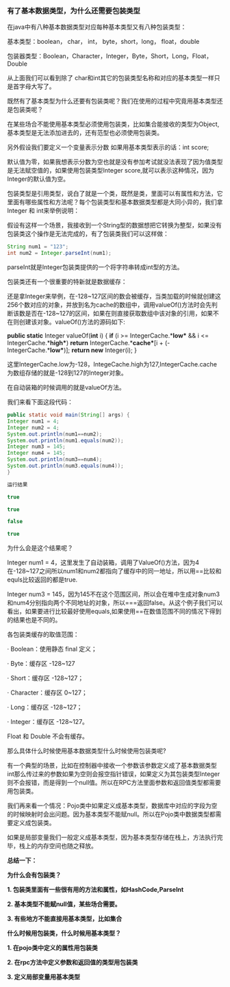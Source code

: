 ### 有了基本数据类型，为什么还需要包装类型

在java中有八种基本数据类型对应每种基本类型又有八种包装类型：

基本类型：boolean， char， int， byte，short，long， float，double

包装器类型：Boolean，Character，Integer，Byte，Short，Long，Float，Double

从上面我们可以看到除了 char和int其它的包装类型名称和对应的基本类型一样只是首字母大写了。

既然有了基本类型为什么还要有包装类呢？我们在使用的过程中究竟用基本类型还是包装类呢？

在某些场合不能使用基本类型必须使用包装类，比如集合能接收的类型为Object,基本类型是无法添加进去的，还有范型也必须使用包装类。

另外假设我们要定义一个变量表示分数 如果用基本类型表示的话：int score;

默认值为零，如果我想表示分数为空也就是没有参加考试就没法表现了因为值类型是无法赋空值的，如果使用包装类型Integer score,就可以表示这种情况，因为Integer的默认值为空。

包装类型是引用类型，说白了就是一个类，既然是类，里面可以有属性和方法，它里面有哪些属性和方法呢？每个包装类型和基本数据类型都是大同小异的，我们拿Integer 和 int来举例说明：

假设有这样一个场景，我接收到一个String型的数据想把它转换为整型，如果没有包装类这个操作是无法完成的，有了包装类我们可以这样做：

```java
String num1 = "123";
int num2 = Integer.parseInt(num1);
```

parseInt就是Integer包装类提供的一个将字符串转成int型的方法。

包装类还有一个很重要的特新就是数据缓存：

还是拿Integer来举例，在-128~127区间的数会被缓存，当类加载的时候就创建这256个数对应的对象，并放到名为cache的数组中，调用valueOf()方法时会先判断该数是否在-128~127的区间，如果在则直接获取数组中该对象的引用，如果不在则创建该对象。valueOf()方法的源码如下:

**public static** Integer valueOf(**int** i) {
**if** (i >= IntegerCache.***low\*** && i <= IntegerCache.***high\***)
**return** IntegerCache.***cache\***[i + (-IntegerCache.***low\***)];
**return new** Integer(i);
}

这里IntegerCache.low为-128，IntegeCache.high为127,IntegerCache.cache为数组存储的就是-128到127的Integer对象。

在自动装箱的时候调用的就是valueOf方法。

我们来看下面这段代码：

```java
public static void main(String[] args) {
Integer num1 = 4;
Integer num2 = 4;
System.out.println(num1==num2);
System.out.println(num1.equals(num2));
Integer num3 = 145;
Integer num4 = 145;
System.out.println(num3==num4);
System.out.println(num3.equals(num4));
}
```

```java
运行结果

true

true

false

true
```

为什么会是这个结果呢？

Integer num1 = 4，这里发生了自动装箱，调用了ValueOf()方法，因为4在-128~127之间所以num1和num2都指向了缓存中的同一地址，所以用==比较和equls比较返回的都是true.

Integer num3 = 145，因为145不在这个范围区间，所以会在堆中生成对象num3和num4分别指向两个不同地址的对象，所以===返回false。从这个例子我们可以看出，如果要进行比较最好使用equals,如果使用==在数值范围不同的情况下得到的结果也是不同的。

各包装类缓存的取值范围：

· Boolean：使用静态 final 定义；

· Byte：缓存区 -128~127

· Short：缓存区 -128~127；

· Character：缓存区 0~127；

· Long：缓存区 -128~127；

· Integer：缓存区 -128~127。

Float 和 Double 不会有缓存。

那么具体什么时候使用基本数据类型什么时候使用包装类呢?

有一个典型的场景，比如在控制器中接收一个参数该参数定义成了基本数据类型int那么传过来的参数如果为空则会报空指针错误，如果定义为其包装类型Integer则不会报错，而是得到一个null值。所以在RPC方法里面参数和返回值类型都需要用包装类。

我们再来看一个情况：Pojo类中如果定义成基本类型，数据库中对应的字段为空的时候映射时会出问题。因为基本类型不能赋null。所以在Pojo类中数据类型都需要定义成包装类。

如果是局部变量我们一般定义成基本类型，因为基本类型存储在栈上，方法执行完毕，栈上的内存空间也随之释放。



**总结一下：**

**为什么会有包装类？**

**1. 包装类里面有一些很有用的方法和属性，如HashCode,ParseInt**

**2. 基本类型不能赋null值，某些场合需要。**

**3. 有些地方不能直接用基本类型，比如集合**



**什么时候用包装类，什么时候用基本类型？**

**1. 在pojo类中定义的属性用包装类**

**2. 在rpc方法中定义参数和返回值的类型用包装类**

**3. 定义局部变量用基本类型**

